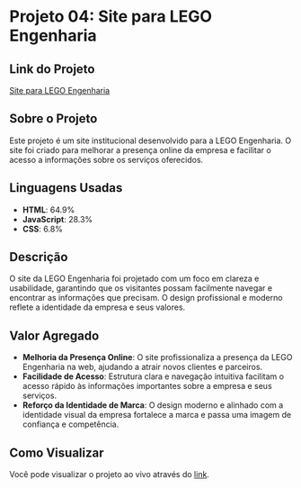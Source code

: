 # Projeto 04: Site para LEGO Engenharia

## Link do Projeto
[Site para LEGO Engenharia](https://www.legoengenharia.org)

## Sobre o Projeto
Este projeto é um site institucional desenvolvido para a LEGO Engenharia. O site foi criado para melhorar a presença online da empresa e facilitar o acesso a informações sobre os serviços oferecidos.

## Linguagens Usadas
- **HTML**: 64.9%
- **JavaScript**: 28.3%
- **CSS**: 6.8%

## Descrição
O site da LEGO Engenharia foi projetado com um foco em clareza e usabilidade, garantindo que os visitantes possam facilmente navegar e encontrar as informações que precisam. O design profissional e moderno reflete a identidade da empresa e seus valores.

## Valor Agregado
- **Melhoria da Presença Online**: O site profissionaliza a presença da LEGO Engenharia na web, ajudando a atrair novos clientes e parceiros.
- **Facilidade de Acesso**: Estrutura clara e navegação intuitiva facilitam o acesso rápido às informações importantes sobre a empresa e seus serviços.
- **Reforço da Identidade de Marca**: O design moderno e alinhado com a identidade visual da empresa fortalece a marca e passa uma imagem de confiança e competência.

## Como Visualizar
Você pode visualizar o projeto ao vivo através do [link](https://www.legoengenharia.org).
